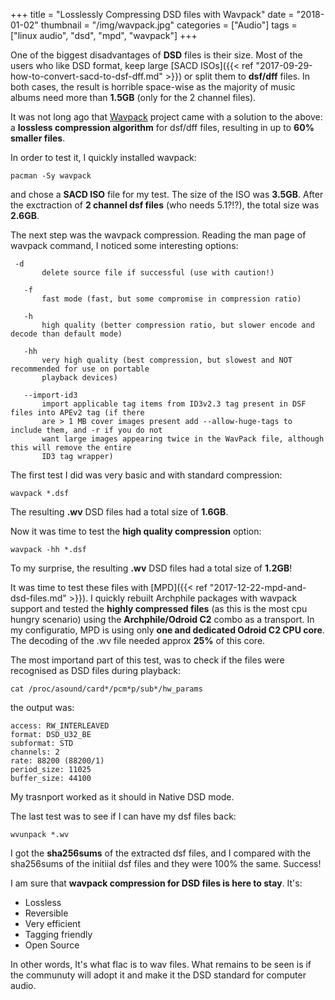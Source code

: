 +++
title = "Losslessly Compressing DSD files with Wavpack"
date = "2018-01-02"
thumbnail = "/img/wavpack.jpg"
categories = ["Audio"]
tags = ["linux audio", "dsd", "mpd", "wavpack"]
+++

One of the biggest disadvantages of **DSD** files is their size. Most of the users who like DSD format, keep large [SACD ISOs]({{< ref "2017-09-29-how-to-convert-sacd-to-dsf-dff.md" >}})
or split them to **dsf/dff** files. In both cases, the result is horrible space-wise as the majority of music albums need more than **1.5GB** (only for the 2 channel files).

It was not long ago that [Wavpack](http://www.wavpack.com) project came with a solution to the above: a **lossless compression algorithm** for dsf/dff files, resulting in up to **60% smaller files**.

In order to test it, I quickly installed wavpack:

	pacman -Sy wavpack

and chose a **SACD ISO** file for my test. The size of the ISO was **3.5GB**. After the exctraction of **2 channel dsf files** (who needs 5.1?!?), the total size was **2.6GB**.

The next step was the wavpack compression. Reading the man page of wavpack command, I noticed some interesting options:

     -d
           delete source file if successful (use with caution!)

       -f
           fast mode (fast, but some compromise in compression ratio)

       -h
           high quality (better compression ratio, but slower encode and decode than default mode)

       -hh
           very high quality (best compression, but slowest and NOT recommended for use on portable
           playback devices)

       --import-id3
           import applicable tag items from ID3v2.3 tag present in DSF files into APEv2 tag (if there
           are > 1 MB cover images present add --allow-huge-tags to include them, and -r if you do not
           want large images appearing twice in the WavPack file, although this will remove the entire
           ID3 tag wrapper)

The first test I did was very basic and with standard compression:

	wavpack *.dsf

The resulting **.wv** DSD files had a total size of **1.6GB**.


Now it was time to test the **high quality compression** option:

	wavpack -hh *.dsf

To my surprise, the resulting **.wv** DSD files had a total size of **1.2GB**!


It was time to test these files with [MPD]({{< ref "2017-12-22-mpd-and-dsd-files.md" >}}). I quickly rebuilt Archphile packages with wavpack support and tested the **highly compressed files** (as this is the most cpu hungry scenario) using the **Archphile/Odroid C2** combo as a transport. In my configuratio, MPD is using only **one and dedicated Odroid C2 CPU core**. The decoding of the .wv file needed approx **25%** of this core.

The most importand part of this test, was to check if the files were recognised as DSD files during playback:

	cat /proc/asound/card*/pcm*p/sub*/hw_params

the output was:

	access: RW_INTERLEAVED
	format: DSD_U32_BE
	subformat: STD
	channels: 2
	rate: 88200 (88200/1)
	period_size: 11025
	buffer_size: 44100
	
	
My trasnport worked as it should in Native DSD mode.

The last test was to see if I can have my dsf files back:

	wvunpack *.wv

I got the **sha256sums** of the extracted dsf files, and I compared with the sha256sums of the initiial dsf files and they were 100% the same. Success!

I am sure that **wavpack compression for DSD files is here to stay**. It's:

- Lossless
- Reversible 
- Very efficient
- Tagging friendly
- Open Source

In other words, It's what flac is to wav files. What remains to be seen is if the communuty will adopt it and make it the DSD standard for computer audio.

